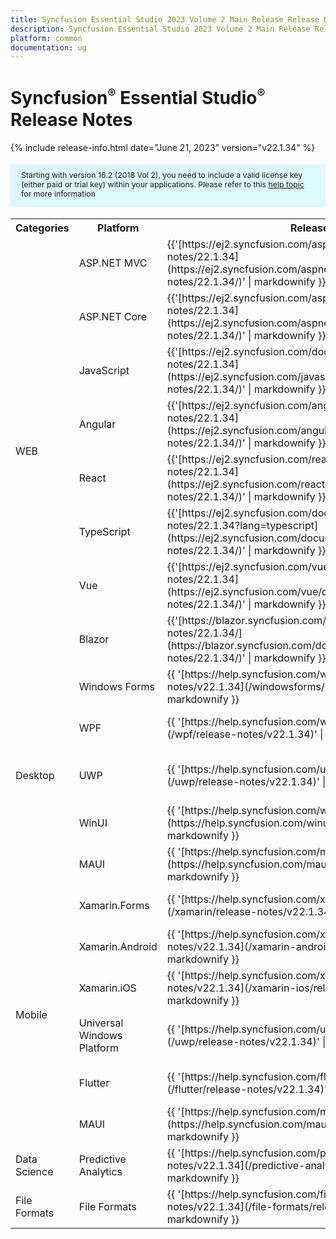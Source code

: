 ```yaml
---
title: Syncfusion Essential Studio 2023 Volume 2 Main Release Release Notes  
description: Syncfusion Essential Studio 2023 Volume 2 Main Release Release Notes  
platform: common
documentation: ug
---
```


# Syncfusion<sup style="font-size:70%">&reg;</sup> Essential Studio<sup style="font-size:70%">&reg;</sup>  Release Notes  

{% include release-info.html date="June 21, 2023"   version="v22.1.34" %} 

<style>
#license {
    font-size: .88em!important;
margin-top: 1.5em;     margin-bottom: 1.5em;
    background-color: #def8ff;
    padding: 10px 17px 14px;
}
</style>

<div id="license">
Starting with version 16.2 (2018 Vol 2), you need to include a valid license key (either paid or trial key) within your applications. 
Please refer to this <a href="/common/essential-studio/licensing/license-key">help topic</a> for more information 
</div>



<table>
<tr>
<th>
Categories</th><th>
Platform</th><th>
Release Notes</th><th>
Read Me</th></tr>
<tr>
<td rowspan="8">
WEB 
</td>
<td>
ASP.NET MVC
</td>
<td>{{'[https://ej2.syncfusion.com/aspnetmvc/documentation/release-notes/22.1.34](https://ej2.syncfusion.com/aspnetmvc/documentation/release-notes/22.1.34/)' | markdownify }}
</td>
<td>{{'[http://files2.syncfusion.com/Installs/v22.1.34/ReadMe/web/ASPMVC.html](http://files2.syncfusion.com/Installs/v22.1.34/ReadMe/web/ASPMVC.html)' | markdownify }}
</td>
</tr>
<tr>
<td>
ASP.NET Core	
</td>
<td>{{'[https://ej2.syncfusion.com/aspnetcore/documentation/release-notes/22.1.34](https://ej2.syncfusion.com/aspnetcore/documentation/release-notes/22.1.34/)' | markdownify }}
</td>
<td>{{'[http://files2.syncfusion.com/Installs/v22.1.34/ReadMe/web/ASPNETCORE.html](http://files2.syncfusion.com/Installs/v22.1.34/ReadMe/web/ASPNETCORE.html)' | markdownify }}
</td>
</tr>
<tr>
<td>
JavaScript
</td>
<td>{{'[https://ej2.syncfusion.com/documentation/release-notes/22.1.34](https://ej2.syncfusion.com/javascript/documentation/release-notes/22.1.34/)' | markdownify }}
</td>
<td>{{'[http://files2.syncfusion.com/Installs/v22.1.34/ReadMe/web/JavaScript.html](http://files2.syncfusion.com/Installs/v22.1.34/ReadMe/web/JavaScript.html)' | markdownify }}
</td>
</tr>
<tr>
<td>
Angular
</td>
<td>{{'[https://ej2.syncfusion.com/angular/documentation/release-notes/22.1.34](https://ej2.syncfusion.com/angular/documentation/release-notes/22.1.34/)' | markdownify }}
</td>
<td>{{'[http://files2.syncfusion.com/Installs/v22.1.34/ReadMe/web/Angular.html](http://files2.syncfusion.com/Installs/v22.1.34/ReadMe/web/Angular.html)' | markdownify }}
</td>
</tr>
<tr>
<td>
React
</td>
<td>{{'[https://ej2.syncfusion.com/react/documentation/release-notes/22.1.34](https://ej2.syncfusion.com/react/documentation/release-notes/22.1.34/)' | markdownify }}
</td>
<td>{{'[http://files2.syncfusion.com/Installs/v22.1.34/ReadMe/web/React.html](http://files2.syncfusion.com/Installs/v22.1.34/ReadMe/web/React.html)' | markdownify }}
</td>
</tr>
<tr>
<td>
TypeScript
</td>
<td>{{'[https://ej2.syncfusion.com/documentation/release-notes/22.1.34?lang=typescript](https://ej2.syncfusion.com/documentation/release-notes/22.1.34/)' | markdownify }}
</td>
<td>{{'[http://files2.syncfusion.com/Installs/v22.1.34/ReadMe/web/TypeScript.html](http://files2.syncfusion.com/Installs/v22.1.34/ReadMe/web/TypeScript.html)' | markdownify }}
</td>
</tr>
<tr>
<td>
Vue
</td>
<td>{{'[https://ej2.syncfusion.com/vue/documentation/release-notes/22.1.34](https://ej2.syncfusion.com/vue/documentation/release-notes/22.1.34/)' | markdownify }}
</td>
<td>{{'[http://files2.syncfusion.com/Installs/v22.1.34/ReadMe/web/Vue.html](http://files2.syncfusion.com/Installs/v22.1.34/ReadMe/web/Vue.html)' | markdownify }}
</td>
</tr>
<tr>
<td>
Blazor
</td>
<td>{{'[https://blazor.syncfusion.com/documentation/release-notes/22.1.34/](https://blazor.syncfusion.com/documentation/release-notes/22.1.34/)' | markdownify }}
</td>
<td>{{'[http://files2.syncfusion.com/Installs/v22.1.34/ReadMe/web/Blazor.html](http://files2.syncfusion.com/Installs/v22.1.34/ReadMe/web/Blazor.html)' | markdownify }}
</td>
</tr>
<tr>
<td rowspan="5">
Desktop
</td>
<td>
Windows Forms
</td>
<td>{{ '[https://help.syncfusion.com/windowsforms/release-notes/v22.1.34](/windowsforms/release-notes/v22.1.34)' | markdownify }}
</td>
<td>{{ '[http://files2.syncfusion.com/Installs/v22.1.34/ReadMe/WindowsForms.html](http://files2.syncfusion.com/Installs/v22.1.34/ReadMe/WindowsForms.html)' | markdownify }}
</td>
</tr>
<tr>
<td>
WPF
</td>
<td>{{ '[https://help.syncfusion.com/wpf/release-notes/v22.1.34](/wpf/release-notes/v22.1.34)' | markdownify }}
</td>
<td>{{ '[http://files2.syncfusion.com/Installs/v22.1.34/ReadMe/WPF.html](http://files2.syncfusion.com/Installs/v22.1.34/ReadMe/WPF.html)' | markdownify }}
</td>
</tr>
<tr>
<td>
UWP
</td>
<td>{{ '[https://help.syncfusion.com/uwp/release-notes/v22.1.34](/uwp/release-notes/v22.1.34)' | markdownify }}
</td>
<td>{{ '[http://files2.syncfusion.com/Installs/v22.1.34/ReadMe/UniversalWindows.html](http://files2.syncfusion.com/Installs/v22.1.34/ReadMe/UniversalWindows.html)' | markdownify }}
</td>
</tr>
<tr>
<td>
WinUI
</td>
<td>{{ '[https://help.syncfusion.com/winui/release-notes/v22.1.34](https://help.syncfusion.com/winui/release-notes/v22.1.34)' | markdownify }}
</td>
<td>{{ '[http://files2.syncfusion.com/Installs/v22.1.34/ReadMe/WinUI.html](http://files2.syncfusion.com/Installs/v22.1.34/ReadMe/WinUI.html)' | markdownify }}
</td>
</tr>
<tr>
<td>
MAUI
</td>
<td>{{ '[https://help.syncfusion.com/maui/release-notes/v22.1.34](https://help.syncfusion.com/maui/release-notes/v22.1.34)' | markdownify }}
</td>
<td>{{ '[http://files2.syncfusion.com/Installs/v22.1.34/ReadMe/.NETMAUI.html](http://files2.syncfusion.com/Installs/v22.1.34/ReadMe/.NETMAUI.html)' | markdownify }}
</td>
</tr>
<tr>
<td rowspan="6">
Mobile
</td>
<td>
Xamarin.Forms
</td>
<td>{{ '[https://help.syncfusion.com/xamarin/release-notes/v22.1.34](/xamarin/release-notes/v22.1.34)' | markdownify }}
</td>
<td>{{ '[http://files2.syncfusion.com/Installs/v22.1.34/ReadMe/Xamarin_Forms.html](http://files2.syncfusion.com/Installs/v22.1.34/ReadMe/Xamarin_Forms.html)' | markdownify }}
</td>
</tr>
<tr>
<td>
Xamarin.Android
</td>
<td>{{ '[https://help.syncfusion.com/xamarin-android/release-notes/v22.1.34](/xamarin-android/release-notes/v22.1.34)' | markdownify }}
</td>
<td>{{ '[http://files2.syncfusion.com/Installs/v22.1.34/ReadMe/Xamarin_Forms.html](http://files2.syncfusion.com/Installs/v22.1.34/ReadMe/Xamarin_Forms.html)' | markdownify }}
</td>
</tr>
<tr>
<td>
Xamarin.iOS
</td>
<td>{{ '[https://help.syncfusion.com/xamarin-ios/release-notes/v22.1.34](/xamarin-ios/release-notes/v22.1.34)' | markdownify }}
</td>
<td>{{ '[http://files2.syncfusion.com/Installs/v22.1.34/ReadMe/Xamarin_Forms.html](http://files2.syncfusion.com/Installs/v22.1.34/ReadMe/Xamarin_Forms.html)' | markdownify }}
</td>
</tr>
<tr>
<td>
Universal Windows Platform
</td>
<td>{{ '[https://help.syncfusion.com/uwp/release-notes/v22.1.34](/uwp/release-notes/v22.1.34)' | markdownify }}
</td>
<td>{{ '[http://files2.syncfusion.com/Installs/v22.1.34/ReadMe/UniversalWindows.html](http://files2.syncfusion.com/Installs/v22.1.34/ReadMe/UniversalWindows.html)' | markdownify }}
</td>
</tr>
<tr>
<td>
Flutter
</td>
<td>{{ '[https://help.syncfusion.com/flutter/release-notes/v22.1.34](/flutter/release-notes/v22.1.34)' | markdownify }}
</td>
<td>{{ '[http://files2.syncfusion.com/Installs/v22.1.34/ReadMe/Flutter.html](http://files2.syncfusion.com/Installs/v22.1.34/ReadMe/Flutter.html)' | markdownify }}
</td>
</tr>
<tr>
<td>
MAUI
</td>
<td>{{ '[https://help.syncfusion.com/maui/release-notes/v22.1.34](https://help.syncfusion.com/maui/release-notes/v22.1.34)' | markdownify }}
</td>
<td>{{ '[http://files2.syncfusion.com/Installs/v22.1.34/ReadMe/.NETMAUI.html](http://files2.syncfusion.com/Installs/v22.1.34/ReadMe/.NETMAUI.html)' | markdownify }}
</td>
</tr>



<tr>
<td>
Data Science
</td>
<td>
Predictive Analytics
</td>
<td>{{ '[https://help.syncfusion.com/predictive-analytics/release-notes/v22.1.34](/predictive-analytics/release-notes/v22.1.34)' | markdownify }}
</td>
<td>
</td>
</tr>
<tr>
<td>
File Formats
</td>
<td>
File Formats
</td>
<td>{{ '[https://help.syncfusion.com/file-formats/release-notes/v22.1.34](/file-formats/release-notes/v22.1.34)' | markdownify }}
</td>
<td>
</td>
</tr>
</table>